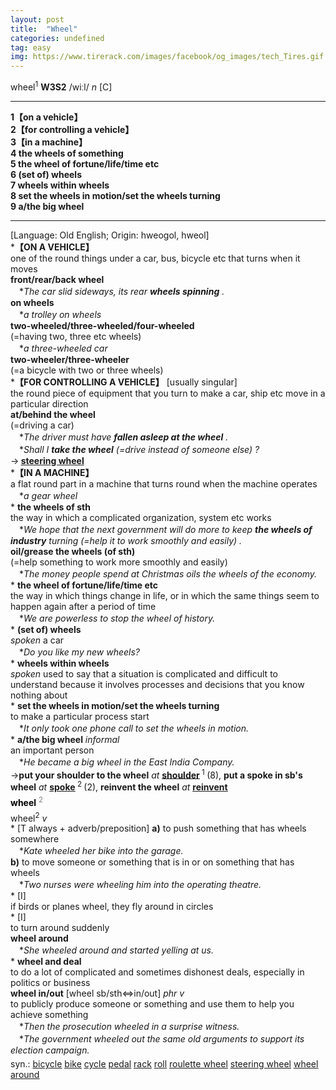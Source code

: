 ```yaml
---
layout: post
title:  "Wheel"
categories: undefined
tag: easy
img: https://www.tirerack.com/images/facebook/og_images/tech_Tires.gif
---
```

<DIV style="MARGIN: 0px 0px 5px">wheel<SUP>1</SUP> <B>W3S2</B> /wiːl/ <I>n</I> [C]
<HR>
<B>1【on a vehicle】</B><BR><B>2【for controlling a vehicle】</B><BR><B>3【in a machine】</B><BR><B>4 the wheels of something</B><BR><B>5 the wheel of fortune/life/time etc</B><BR><B>6 (set of) wheels</B><BR><B>7 wheels within wheels</B><BR><B>8 set the wheels in motion/set the wheels turning</B><BR><B>9 a/the big wheel</B>
<HR>
[Language: Old English; Origin: hweogol, hweol]<BR>*<B>【ON A VEHICLE】</B><BR>one of the round things under a car, bus, bicycle etc that turns when it moves<BR><B>front/rear/back wheel</B><BR>　*<I>The car slid sideways, its rear <B>wheels spinning</B> .</I><BR><B>on wheels</B><BR>　*<I>a trolley on wheels</I><BR><B>two-wheeled/three-wheeled/four-wheeled</B><BR>(=having two, three etc wheels)<BR>　*<I>a three-wheeled car</I><BR><B>two-wheeler/three-wheeler</B><BR>(=a bicycle with two or three wheels) <BR>*<B>【FOR CONTROLLING A VEHICLE】</B> [usually singular]<BR>the round piece of equipment that you turn to make a car, ship etc move in a particular direction<BR><B>at/behind the wheel</B><BR>(=driving a car)<BR>　*<I>The driver must have <B>fallen asleep at the wheel</B> .</I><BR>　*<I>Shall I <B>take the wheel</B> (=drive instead of someone else) ?</I><BR>→<B> <A href="{{ site.baseurl }}/steering%20wheel"><U>steering wheel</U></A></B><BR>*<B>【IN A MACHINE】</B><BR>a flat round part in a machine that turns round when the machine operates<BR>　*<I>a gear wheel</I><BR>* <B>the wheels of sth</B><BR>the way in which a complicated organization, system etc works<BR>　*<I>We hope that the next government will do more to keep <B>the wheels of industry</B> turning (=help it to work smoothly and easily) .</I><BR><B>oil/grease the wheels (of sth)</B><BR>(=help something to work more smoothly and easily)<BR>　*<I>The money people spend at Christmas oils the wheels of the economy.</I><BR>* <B>the wheel of fortune/life/time etc</B><BR>the way in which things change in life, or in which the same things seem to happen again after a period of time<BR>　*<I>We are powerless to stop the wheel of history.</I><BR>* <B>(set of) wheels</B><BR><I>spoken</I> a car<BR>　*<I>Do you like my new wheels?</I><BR>* <B>wheels within wheels</B><BR><I>spoken</I> used to say that a situation is complicated and difficult to understand because it involves processes and decisions that you know nothing about<BR>* <B>set the wheels in motion/set the wheels turning</B><BR>to make a particular process start<BR>　*<I>It only took one phone call to set the wheels in motion.</I><BR>* <B>a/the big wheel</B> <I>informal</I> <BR>an important person<BR>　*<I>He became a big wheel in the East India Company.</I><BR>→<B>put your shoulder to the wheel</B> <I>at</I> <B><A href="{{ site.baseurl }}/shoulder"><U>shoulder</U></A> </B><SUP>1 </SUP>(8), <B>put a spoke in sb's wheel</B> <I>at</I> <B><A href="{{ site.baseurl }}/spoke"><U>spoke</U></A> </B><SUP>2 </SUP>(2), <B>reinvent the wheel</B> <I>at</I> <B><A href="{{ site.baseurl }}/reinvent"><U>reinvent</U></A></B></DIV>
<DIV style="COLOR: #808080; MARGIN: 0px 0px 5px; LINE-HEIGHT: normal"><SPAN style="FONT-SIZE: 10.5pt; COLOR: #000000; LINE-HEIGHT: normal"><B>wheel</B></SPAN> <SUP style="FONT-SIZE: 83%; LINE-HEIGHT: normal">2</SUP> </DIV>
<DIV style="MARGIN: 0px 0px 5px">wheel<SUP>2</SUP> <I>v</I> <BR>* [T always + adverb/preposition] <B>a)</B> to push something that has wheels somewhere<BR>　*<I>Kate wheeled her bike into the garage.</I><BR><B>b)</B> to move someone or something that is in or on something that has wheels<BR>　*<I>Two nurses were wheeling him into the operating theatre.</I><BR>* [I] <BR>if birds or planes wheel, they fly around in circles<BR>* [I] <BR>to turn around suddenly<BR><B>wheel around</B><BR>　*<I>She wheeled around and started yelling at us.</I><BR>* <B>wheel and deal</B><BR>to do a lot of complicated and sometimes dishonest deals, especially in politics or business<BR><B>wheel in/out</B> [wheel sb/sth⇔in/out] <I>phr v</I><BR>to publicly produce someone or something and use them to help you achieve something<BR>　*<I>Then the prosecution wheeled in a surprise witness.</I><BR>　*<I>The government wheeled out the same old arguments to support its election campaign.</I></DIV>
<DIV style="MARGIN: 0px 0px 5px">
<DIV style="MARGIN: 4px 0px">syn.: <A href="{{ site.baseurl }}/bicycle"><U>bicycle</U></A> <A href="{{ site.baseurl }}/bike"><U>bike</U></A> <A href="{{ site.baseurl }}/cycle"><U>cycle</U></A> <A href="{{ site.baseurl }}/pedal"><U>pedal</U></A> <A href="{{ site.baseurl }}/rack"><U>rack</U></A> <A href="{{ site.baseurl }}/roll"><U>roll</U></A> <A href="{{ site.baseurl }}/roulette%20wheel"><U>roulette wheel</U></A> <A href="{{ site.baseurl }}/steering%20wheel"><U>steering wheel</U></A> <A href="{{ site.baseurl }}/wheel%20around"><U>wheel around</U></A></DIV></DIV>
